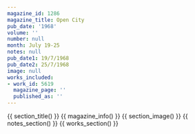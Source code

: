 ```yaml
---
magazine_id: 1286
magazine_title: Open City
pub_date: '1968'
volume: ''
number: null
month: July 19-25
notes: null
pub_date1: 19/7/1968
pub_date2: 25/7/1968
image: null
works_included:
- work_id: 5619
  magazine_page: ''
  published_as: ''
---
```


{{ section_title() }}
{{ magazine_info() }}
{{ section_image() }}
{{ notes_section() }}
{{ works_section() }}
